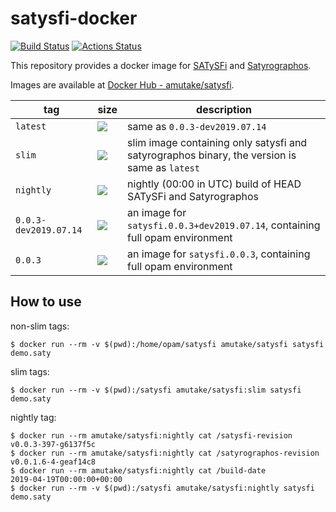satysfi-docker
==============

[![Build Status](https://travis-ci.com/amutake/satysfi-docker.svg?branch=master)](https://travis-ci.com/amutake/satysfi-docker) [![Actions Status](https://github.com/amutake/satysfi/workflows/nightly/badge.svg)](https://github.com/amutake/satysfi/actions)

This repository provides a docker image for [SATySFi](https://github.com/gfngfn/SATySFi) and [Satyrographos](https://github.com/na4zagin3/satyrographos).

Images are available at [Docker Hub - amutake/satysfi](https://hub.docker.com/r/amutake/satysfi/).

| tag | size | description |
| --- | ---- | ----------- |
| `latest` | [![](https://images.microbadger.com/badges/image/amutake/satysfi.svg)](https://microbadger.com/images/amutake/satysfi "Get your own image badge on microbadger.com") | same as `0.0.3-dev2019.07.14` |
| `slim` | [![](https://images.microbadger.com/badges/image/amutake/satysfi:slim.svg)](https://microbadger.com/images/amutake/satysfi:slim "Get your own image badge on microbadger.com") | slim image containing only satysfi and satyrographos binary, the version is same as `latest` |
| `nightly` | [![](https://images.microbadger.com/badges/image/amutake/satysfi:nightly.svg)](https://microbadger.com/images/amutake/satysfi:nightly "Get your own image badge on microbadger.com") | nightly (00:00 in UTC) build of HEAD SATySFi and Satyrographos |
| `0.0.3-dev2019.07.14` | [![](https://images.microbadger.com/badges/image/amutake/satysfi:0.0.3-dev2019.07.14.svg)](https://microbadger.com/images/amutake/satysfi:0.0.3-dev2019.07.14 "Get your own image badge on microbadger.com") | an image for `satysfi.0.0.3+dev2019.07.14`, containing full opam environment |
| `0.0.3` | [![](https://images.microbadger.com/badges/image/amutake/satysfi:0.0.3.svg)](https://microbadger.com/images/amutake/satysfi:0.0.3 "Get your own image badge on microbadger.com") | an image for `satysfi.0.0.3`, containing full opam environment |


How to use
----------

non-slim tags:

```
$ docker run --rm -v $(pwd):/home/opam/satysfi amutake/satysfi satysfi demo.saty
```

slim tags:

```
$ docker run --rm -v $(pwd):/satysfi amutake/satysfi:slim satysfi demo.saty
```

nightly tag:

```
$ docker run --rm amutake/satysfi:nightly cat /satysfi-revision
v0.0.3-397-g6137f5c
$ docker run --rm amutake/satysfi:nightly cat /satyrographos-revision
v0.0.1.6-4-geaf14c8
$ docker run --rm amutake/satysfi:nightly cat /build-date
2019-04-19T00:00:00+00:00
$ docker run --rm -v $(pwd):/satysfi amutake/satysfi:nightly satysfi demo.saty
```

